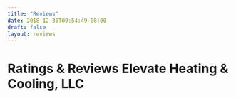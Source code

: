 ```yaml
---
title: "Reviews"
date: 2018-12-30T09:54:49-08:00
draft: false
layout: reviews
---
```


# Ratings & Reviews Elevate Heating & Cooling, LLC
